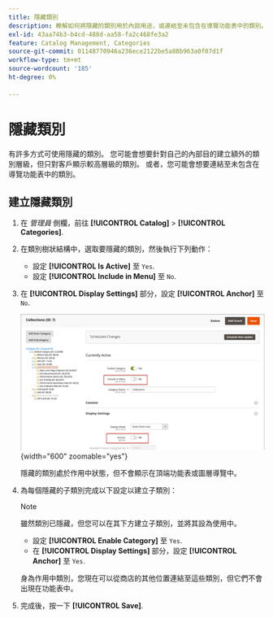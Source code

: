 ```yaml
---
title: 隱藏類別
description: 瞭解如何將隱藏的類別用於內部用途，或連結至未包含在導覽功能表中的類別。
exl-id: 43aa74b3-b4cd-488d-aa58-fa2c468fe3a2
feature: Catalog Management, Categories
source-git-commit: 01148770946a236ece2122be5a88b963a0f07d1f
workflow-type: tm+mt
source-wordcount: '185'
ht-degree: 0%

---
```


# 隱藏類別

有許多方式可使用隱藏的類別。 您可能會想要針對自己的內部目的建立額外的類別層級，但只對客戶顯示較高層級的類別。 或者，您可能會想要連結至未包含在導覽功能表中的類別。

## 建立隱藏類別

1. 在 _管理員_ 側欄，前往 **[!UICONTROL Catalog]** > **[!UICONTROL Categories]**.

1. 在類別樹狀結構中，選取要隱藏的類別，然後執行下列動作：

   - 設定 **[!UICONTROL Is Active]** 至 `Yes`.
   - 設定 **[!UICONTROL Include in Menu]** 至 `No`.

1. 在 **[!UICONTROL Display Settings]** 部分，設定 **[!UICONTROL Anchor]** 至 `No`.

   ![隱藏類別](./assets/hidden-categories.png){width="600" zoomable="yes"}

   隱藏的類別處於作用中狀態，但不會顯示在頂端功能表或圖層導覽中。

1. 為每個隱藏的子類別完成以下設定以建立子類別：

   >[!NOTE]
   >
   >雖然類別已隱藏，但您可以在其下方建立子類別，並將其設為使用中。

   - 設定 **[!UICONTROL Enable Category]** 至 `Yes`.
   - 在 **[!UICONTROL Display Settings]** 部分，設定 **[!UICONTROL Anchor]** 至 `Yes`.

   身為作用中類別，您現在可以從商店的其他位置連結至這些類別，但它們不會出現在功能表中。

1. 完成後，按一下 **[!UICONTROL Save]**.
